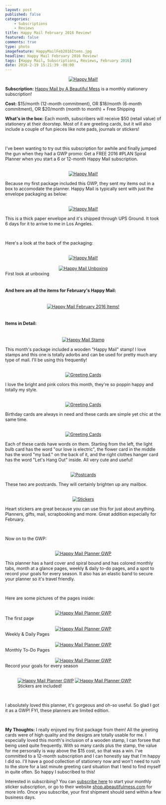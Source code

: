 ```yaml
---
layout: post
published: false
categories: 
    - Subscriptions
    - Reviews
title: Happy Mail February 2016 Review!
featured: false
comments: true
type: photo
imagefeature: HappyMailFeb2016Items.jpg
headline: Happy Mail February 2016 Review!
tags: [Happy Mail, Subscriptions, Reviews, February 2016]
date: 2016-2-19 15:21:39 -08:00
---
```


<center><a href="http://shop.abeautifulmess.com/happy-mail" target="_blank">
<img src="/images/HappyMailFeb2016Package.jpg" border="0" style="border:none;max-width:100%;" alt="Happy Mail!" />
</a></center>

<p><b>Subscription:</b> <a href="http://shop.abeautifulmess.com/happy-mail" target="_blank">Happy Mail by A Beautiful Mess</a> is a monthly stationery subscription!</p>
<p><b>Cost:</b> $15/month (12-month commitment), OR $18/month (6-month commitment), OR $20/month (month to month) + Free Shipping</p>
<p><b>What's in the box:</b> Each month, subscribers will receive $50 (retail value) of stationery at their doorstep. Most of it are greeting cards, but it will also include a couple of fun pieces like note pads, journals or stickers!</p>
<br>

<p>I've been wanting to try out this subscription for awhile and finally jumped the gun when they had a GWP promo: Get a FREE 2016 #PLAN Spiral Planner when you start a 6 or 12-month Happy Mail subscription.</p>

<br>

<center><a href="http://shop.abeautifulmess.com/happy-mail" target="_blank">
<img src="/images/HappyMailFeb2016Box.jpg" border="0" style="border:none;max-width:100%;" alt="Happy Mail!" />
</a></center>

<p>Because my first package included this GWP, they sent my items out in a box to accomodate the planner. Happy Mail is typically sent with just the envelope packaging as below:</p>

<br>

<center><a href="http://shop.abeautifulmess.com/happy-mail" target="_blank">
<img src="/images/HappyMailFeb2016Package.jpg" border="0" style="border:none;max-width:100%;" alt="Happy Mail!" />
</a></center>

<p>This is a thick paper envelope and it's shipped through UPS Ground. It took 6 days for it to arrive to me in Los Angeles.</p>

<br>

<p>Here's a look at the back of the packaging:</p>

<br>

<center><a href="http://shop.abeautifulmess.com/happy-mail" target="_blank">
<img src="/images/HappyMailFeb2016Package2.jpg" border="0" style="border:none;max-width:100%;" alt="Happy Mail!" />
</a></center>

<br>

<center><a href="http://shop.abeautifulmess.com/happy-mail" target="_blank">
<img src="/images/HappyMailFeb2016OpenPackage.jpg" border="0" style="border:none;max-width:100%;" alt="Happy Mail Unboxing" />
</a></center>
<figcaption>First look at unboxing</figcaption>

<br>

<H4>And here are all the items for February's Happy Mail:</H4>

<br>

<center><a href="http://shop.abeautifulmess.com/happy-mail" target="_blank">
<img src="/images/HappyMailFeb2016Items.jpg" border="0" style="border:none;max-width:100%;" alt="Happy Mail February 2016 Items!" />
</a></center>

<br>

<H4> Items in Detail:</H4>

<br>

<center><a href="http://shop.abeautifulmess.com/happy-mail" target="_blank">
<img src="/images/HappyMailFeb2016GreetingCards.jpg" border="0" style="border:none;max-width:100%;" alt="Happy Mail Stamp" />
</a></center>

<p>This month's package included a wooden "Happy Mail" stamp! I love stamps and this one is totally adorbs and can be used for pretty much any type of mail. I'll be using this frequently!</p>

<br>

<center><a href="http://shop.abeautifulmess.com/happy-mail" target="_blank">
<img src="/images/HappyMailFeb2016GreetingCards.jpg" border="0" style="border:none;max-width:100%;" alt="Greeting Cards" />
</a></center>

<p>I love the bright and pink colors this month, they're so poppin happy and totally my style.</p>

<br>

<center><a href="http://shop.abeautifulmess.com/happy-mail" target="_blank">
<img src="/images/HappyMailFeb2016GreetingCards2.jpg" border="0" style="border:none;max-width:100%;" alt="Greeting Cards" />
</a></center>

<p>Birthday cards are always in need and these cards are simple yet chic at the same time.</p>

<br>

<center><a href="http://shop.abeautifulmess.com/happy-mail" target="_blank">
<img src="/images/HappyMailFeb2016GreetingCards3.jpg" border="0" style="border:none;max-width:100%;" alt="Greeting Cards" />
</a></center>

<p>Each of these cards have words on them. Starting from the left, the light bulb card has the word "our love is electric", the flower card in the middle has the word "my bad." on the back of it, and the right clothes hanger card has the word "Let's Hang Out" inside. All very cute and useful!</p>

<br>

<center><a href="http://shop.abeautifulmess.com/happy-mail" target="_blank">
<img src="/images/HappyMailFeb2016Postcards.jpg" border="0" style="border:none;max-width:100%;" alt="Postcards" />
</a></center>

<p>These two are postcards. They will certainly brighten up any mailbox.</p>

<br>

<center><a href="http://shop.abeautifulmess.com/happy-mail" target="_blank">
<img src="/images/HappyMailFeb2016Stickers.jpg" border="0" style="border:none;max-width:100%;" alt="Stickers" />
</a></center>

<p>Heart stickers are great because you can use this for just about anything. Planners, gifts, mail, scrapbooking and more. Great addition especially for February.</p>

<br>

<p>Now on to the GWP:</p>

<br>

<center><a href="http://shop.abeautifulmess.com/happy-mail" target="_blank">
<img src="/images/HappyMailFeb2016PlannerGWP.jpg" border="0" style="border:none;max-width:100%;" alt="Happy Mail Planner GWP" />
</a></center>

<p>This planner has a hard cover and spiral bound and has colored monthly tabs, month at a glance pages, weekly & daily to-do pages, and a spot to record your goals for every season. It also has an elastic band to secure your planner so it's travel friendly.</p>

<br>

<p>Here are some pictures of the pages inside:</p>

<br>

<center><a href="http://shop.abeautifulmess.com/happy-mail" target="_blank">
<img src="/images/HappyMailFeb2016PlannerGWP2.jpg" border="0" style="border:none;max-width:100%;" alt="Happy Mail Planner GWP" />
</a></center>
<figcaption>The first page</figcaption>

<br>

<center><a href="http://shop.abeautifulmess.com/happy-mail" target="_blank">
<img src="/images/HappyMailFeb2016PlannerGWP3.jpg" border="0" style="border:none;max-width:100%;" alt="Happy Mail Planner GWP" />
</a></center>
<figcaption>Weekly & Daily Pages</figcaption>

<br>

<center><a href="http://shop.abeautifulmess.com/happy-mail" target="_blank">
<img src="/images/HappyMailFeb2016PlannerGWP4.jpg" border="0" style="border:none;max-width:100%;" alt="Happy Mail Planner GWP" />
</a></center>
<figcaption>Monthly To-Do Pages</figcaption>

<br>

<center><a href="http://shop.abeautifulmess.com/happy-mail" target="_blank">
<img src="/images/HappyMailFeb2016PlannerGWP5.jpg" border="0" style="border:none;max-width:100%;" alt="Happy Mail Planner GWP" />
</a></center>
<figcaption>Record your goals for every season</figcaption>

<br>

<figure class="half">
      <a href="http://shop.abeautifulmess.com/happy-mail" target="_blank">
<img src="/images/HappyMailFeb2016PlannerGWP6.jpg" border="0" style="border:none;max-width:100%;" alt="Happy Mail Planner GWP" /></a>
      <a href="http://shop.abeautifulmess.com/happy-mail" target="_blank">
<img src="/images/HappyMailFeb2016PlannerGWP7.jpg" border="0" style="border:none;max-width:100%;" alt="Happy Mail Planner GWP" /></a>
        <figcaption>Stickers are included!</figcaption>
</figure>

<br>

<p>I absolutely loved this planner, it's gorgeous and oh-so useful. So glad I got it as a GWP! FYI, these planners are limited edition.</p>

<br>

<p><i class="icon-exclamation-sign"></i><b> My Thoughts:</b> I really enjoyed my first package from them! All the greeting cards were of high quality and the designs are totally usable for me. I especially loved this month's inclusion of a wooden stamp, I can forsee that being used quite frequently. With so many cards plus the stamp, the value for me personally is way above the $15 cost, so that was a win. I've committed to a 12-month subscription and I can honestly say that I'm happy I did so. I'll have a good collection of stationery now and won't need to rush to the store for a last minute greeting card situation that I tend to find myself in quite often. So happy I subscribed to this!</p>

<p>Interested in subscribing? You can <a href="http://shop.abeautifulmess.com/happy-mail" target="_blank">subscribe here</a> to start your monthly sticker subscription, or go to their website <a href="http://shop.abeautifulmess.com/happy-mail" target="_blank">shop.abeautifulmess.com</a> for more info. Once you subscribe, your first shipment should send within a few business days.</p>
